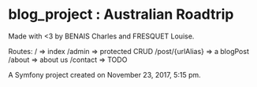 blog_project : Australian Roadtrip
============

Made with <3 by BENAIS Charles and FRESQUET Louise.


Routes:
/			=> index
/admin			=> protected CRUD
/post/{urlAlias}	=> a blogPost
/about			=> about us
/contact		=> TODO


A Symfony project created on November 23, 2017, 5:15 pm.
